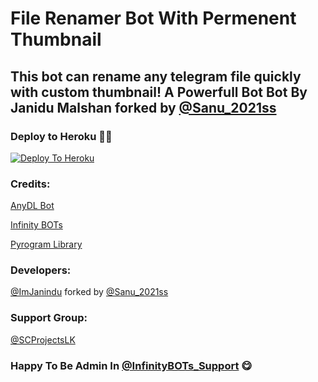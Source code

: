 # File Renamer Bot With Permenent Thumbnail

## This bot can rename any telegram file quickly with custom thumbnail! A Powerfull Bot Bot By Janidu Malshan forked by [@Sanu_2021ss](https://t.me/Sanu_2021ss)

### Deploy to Heroku 🏃‍♂

[![Deploy To Heroku](https://www.herokucdn.com/deploy/button.svg)](https://heroku.com/deploy?template=https://github.com/ImJanindu/File-Renamer-Bot)

### Credits:

[AnyDL Bot](https://github.com/SpEcHiDe/AnyDLBot)

[Infinity BOTs](https://t.me/Infinity_BOTs)

[Pyrogram Library](https://github.com/pyrogram/pyrogram)

### Developers:

[@ImJanindu](https://t.me/ImJanindu)
forked by [@Sanu_2021ss](https://t.me/Sanu_2021ss)

### Support Group:

[@SCProjectsLK](https://t.me/SCProjectsLK)

### Happy To Be Admin In [@InfinityBOTs_Support](https://t.me/InfinityBOTs_Support) 😋

